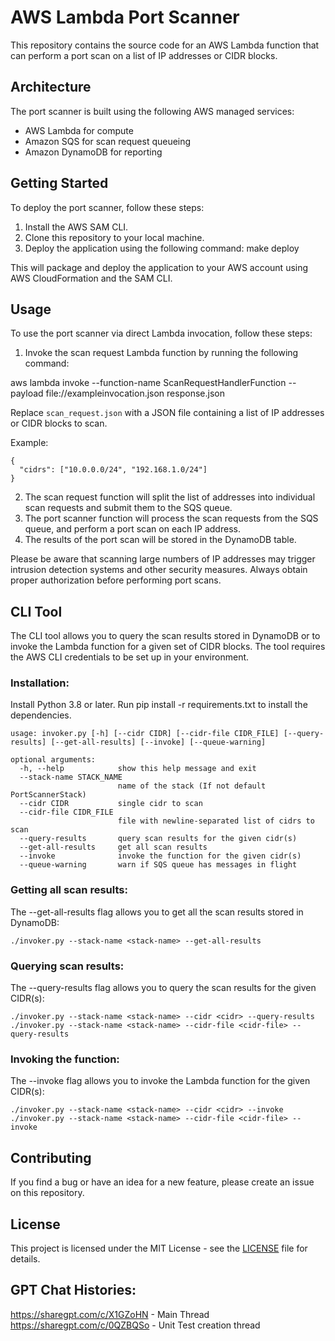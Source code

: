 # AWS Lambda Port Scanner

This repository contains the source code for an AWS Lambda function that can perform a port scan on a list of IP addresses or CIDR blocks.

## Architecture

The port scanner is built using the following AWS managed services:

- AWS Lambda for compute
- Amazon SQS for scan request queueing
- Amazon DynamoDB for reporting

## Getting Started

To deploy the port scanner, follow these steps:

1. Install the AWS SAM CLI.
2. Clone this repository to your local machine.
3. Deploy the application using the following command:
	make deploy


This will package and deploy the application to your AWS account using AWS CloudFormation and the SAM CLI.

## Usage

To use the port scanner via direct Lambda invocation, follow these steps:

1. Invoke the scan request Lambda function by running the following command:

aws lambda invoke --function-name ScanRequestHandlerFunction --payload file://exampleinvocation.json response.json


Replace `scan_request.json` with a JSON file containing a list of IP addresses or CIDR blocks to scan.

Example:
```
{
  "cidrs": ["10.0.0.0/24", "192.168.1.0/24"]
}
```

2. The scan request function will split the list of addresses into individual scan requests and submit them to the SQS queue.
3. The port scanner function will process the scan requests from the SQS queue, and perform a port scan on each IP address.
4. The results of the port scan will be stored in the DynamoDB table.

Please be aware that scanning large numbers of IP addresses may trigger intrusion detection systems and other security measures. Always obtain proper authorization before performing port scans.

## CLI Tool

The CLI tool allows you to query the scan results stored in DynamoDB or to invoke the Lambda function for a given set of CIDR blocks. The tool requires the AWS CLI credentials to be set up in your environment.

### Installation:
Install Python 3.8 or later.
Run pip install -r requirements.txt to install the dependencies.

```
usage: invoker.py [-h] [--cidr CIDR] [--cidr-file CIDR_FILE] [--query-results] [--get-all-results] [--invoke] [--queue-warning]

optional arguments:
  -h, --help            show this help message and exit
  --stack-name STACK_NAME
                        name of the stack (If not default PortScannerStack)
  --cidr CIDR           single cidr to scan
  --cidr-file CIDR_FILE
                        file with newline-separated list of cidrs to scan
  --query-results       query scan results for the given cidr(s)
  --get-all-results     get all scan results
  --invoke              invoke the function for the given cidr(s)
  --queue-warning       warn if SQS queue has messages in flight
```

### Getting all scan results:
The --get-all-results flag allows you to get all the scan results stored in DynamoDB:
```
./invoker.py --stack-name <stack-name> --get-all-results
```


### Querying scan results:
The --query-results flag allows you to query the scan results for the given CIDR(s):
```
./invoker.py --stack-name <stack-name> --cidr <cidr> --query-results
./invoker.py --stack-name <stack-name> --cidr-file <cidr-file> --query-results
```

### Invoking the function:
The --invoke flag allows you to invoke the Lambda function for the given CIDR(s):
```
./invoker.py --stack-name <stack-name> --cidr <cidr> --invoke
./invoker.py --stack-name <stack-name> --cidr-file <cidr-file> --invoke
```


## Contributing

If you find a bug or have an idea for a new feature, please create an issue on this repository.

## License

This project is licensed under the MIT License - see the [LICENSE](LICENSE) file for details.

## GPT Chat Histories:
https://sharegpt.com/c/X1GZoHN - Main Thread
https://sharegpt.com/c/0QZBQSo - Unit Test creation thread
